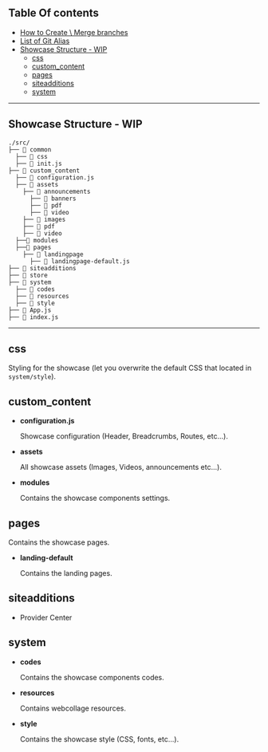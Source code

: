 ## Table Of contents
- [How to Create \ Merge branches](./how-to-git-branches.md)
- [List of Git Alias](./list-of-git-alias.md)
- [Showcase Structure - WIP](#showcase-structure-wip)
  - [css](#css)
  - [custom_content](#custom_content)
  - [pages](#pages)
  - [siteadditions](#siteadditions)
  - [system](#system)

---

## Showcase Structure - WIP

```
./src/
├── 📁 common
  ├── 📁 css
  ├── 📄 init.js
├── 📁 custom_content
  ├── 📄 configuration.js
  ├── 📁 assets
    ├── 📁 announcements
      ├── 📁 banners
      ├── 📁 pdf
      ├── 📁 video
    ├── 📁 images
    ├── 📁 pdf
    ├── 📁 video
  ├──📁 modules
  ├──📁 pages
    ├── 📁 landingpage
      ├── 📄 landingpage-default.js
├── 📁 siteadditions
├── 📁 store
├── 📁 system
  ├── 📁 codes
  ├── 📁 resources
  ├── 📁 style
├── 📄 App.js
├── 📄 index.js
```

---

## css

Styling for the showcase (let you overwrite the default CSS that located in `system/style`).

## custom_content

- **configuration.js**

  Showcase configuration (Header, Breadcrumbs, Routes, etc...).


- **assets**

  All showcase assets (Images, Videos, announcements etc...).

- **modules**

  Contains the showcase components settings.

## pages

  Contains the showcase pages.

- **landing-default**

  Contains the landing pages.

## siteadditions

- Provider Center

## system

- **codes**

  Contains the showcase components codes.

- **resources**

  Contains webcollage resources.

- **style**

  Contains the showcase style (CSS, fonts, etc...).